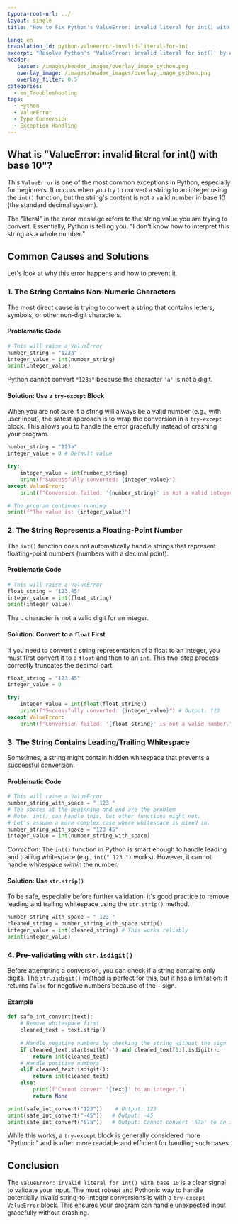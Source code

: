```yaml
---
typora-root-url: ../
layout: single
title: "How to Fix Python's ValueError: invalid literal for int() with base 10"

lang: en
translation_id: python-valueerror-invalid-literal-for-int
excerpt: "Resolve Python's 'ValueError: invalid literal for int()' by ensuring the string you are converting is a valid integer. Learn to use try-except blocks for safe conversion and the str.isdigit() method for validation."
header:
   teaser: /images/header_images/overlay_image_python.png
   overlay_image: /images/header_images/overlay_image_python.png
   overlay_filter: 0.5
categories:
  - en_Troubleshooting
tags:
  - Python
  - ValueError
  - Type Conversion
  - Exception Handling
---
```


## What is "ValueError: invalid literal for int() with base 10"?

This `ValueError` is one of the most common exceptions in Python, especially for beginners. It occurs when you try to convert a string to an integer using the `int()` function, but the string's content is not a valid number in base 10 (the standard decimal system).

The "literal" in the error message refers to the string value you are trying to convert. Essentially, Python is telling you, "I don't know how to interpret this string as a whole number."

## Common Causes and Solutions

Let's look at why this error happens and how to prevent it.

### 1. The String Contains Non-Numeric Characters

The most direct cause is trying to convert a string that contains letters, symbols, or other non-digit characters.

#### Problematic Code

```python
# This will raise a ValueError
number_string = "123a"
integer_value = int(number_string)
print(integer_value)
```

Python cannot convert `"123a"` because the character `'a'` is not a digit.

#### Solution: Use a `try-except` Block

When you are not sure if a string will always be a valid number (e.g., with user input), the safest approach is to wrap the conversion in a `try-except` block. This allows you to handle the error gracefully instead of crashing your program.

```python
number_string = "123a"
integer_value = 0 # Default value

try:
    integer_value = int(number_string)
    print(f"Successfully converted: {integer_value}")
except ValueError:
    print(f"Conversion failed: '{number_string}' is not a valid integer.")

# The program continues running
print(f"The value is: {integer_value}")
```

### 2. The String Represents a Floating-Point Number

The `int()` function does not automatically handle strings that represent floating-point numbers (numbers with a decimal point).

#### Problematic Code

```python
# This will raise a ValueError
float_string = "123.45"
integer_value = int(float_string)
print(integer_value)
```

The `.` character is not a valid digit for an integer.

#### Solution: Convert to a `float` First

If you need to convert a string representation of a float to an integer, you must first convert it to a `float` and then to an `int`. This two-step process correctly truncates the decimal part.

```python
float_string = "123.45"
integer_value = 0

try:
    integer_value = int(float(float_string))
    print(f"Successfully converted: {integer_value}") # Output: 123
except ValueError:
    print(f"Conversion failed: '{float_string}' is not a valid number.")
```

### 3. The String Contains Leading/Trailing Whitespace

Sometimes, a string might contain hidden whitespace that prevents a successful conversion.

#### Problematic Code

```python
# This will raise a ValueError
number_string_with_space = " 123 "
# The spaces at the beginning and end are the problem
# Note: int() can handle this, but other functions might not.
# Let's assume a more complex case where whitespace is mixed in.
number_string_with_space = "123 45" 
integer_value = int(number_string_with_space)
```
*Correction*: The `int()` function in Python is smart enough to handle leading and trailing whitespace (e.g., `int(" 123 ")` works). However, it cannot handle whitespace *within* the number.

#### Solution: Use `str.strip()`

To be safe, especially before further validation, it's good practice to remove leading and trailing whitespace using the `str.strip()` method.

```python
number_string_with_space = " 123 "
cleaned_string = number_string_with_space.strip()
integer_value = int(cleaned_string) # This works reliably
print(integer_value)
```

### 4. Pre-validating with `str.isdigit()`

Before attempting a conversion, you can check if a string contains only digits. The `str.isdigit()` method is perfect for this, but it has a limitation: it returns `False` for negative numbers because of the `-` sign.

#### Example

```python
def safe_int_convert(text):
    # Remove whitespace first
    cleaned_text = text.strip()
    
    # Handle negative numbers by checking the string without the sign
    if cleaned_text.startswith('-') and cleaned_text[1:].isdigit():
        return int(cleaned_text)
    # Handle positive numbers
    elif cleaned_text.isdigit():
        return int(cleaned_text)
    else:
        print(f"Cannot convert '{text}' to an integer.")
        return None

print(safe_int_convert("123"))    # Output: 123
print(safe_int_convert("-45"))   # Output: -45
print(safe_int_convert("67a"))   # Output: Cannot convert '67a' to an integer. None
```

While this works, a `try-except` block is generally considered more "Pythonic" and is often more readable and efficient for handling such cases.

## Conclusion

The `ValueError: invalid literal for int() with base 10` is a clear signal to validate your input. The most robust and Pythonic way to handle potentially invalid string-to-integer conversions is with a `try-except ValueError` block. This ensures your program can handle unexpected input gracefully without crashing.
